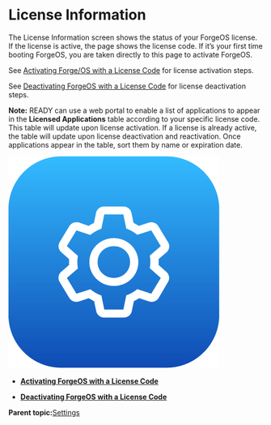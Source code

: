 # License Information

The License Information screen shows the status of your ForgeOS license. If the license is active, the page shows the license code. If it’s your first time booting ForgeOS, you are taken directly to this page to activate ForgeOS.

See [Activating Forge/OS with a License Code](LicenseInfo-Activation.md) for license activation steps.

See [Deactivating ForgeOS with a License Code](LicenseInfo-Deactivation.md) for license deactivation steps.

**Note:** READY can use a web portal to enable a list of applications to appear in the **Licensed Applications** table according to your specific license code. This table will update upon license activation. If a license is already active, the table will update upon license deactivation and reactivation. Once applications appear in the table, sort them by name or expiration date.

![](../Images/Settings/Settings-Icon.png)

-   **[Activating ForgeOS with a License Code](../Settings/LicenseInfo-Activation.md)**  

-   **[Deactivating ForgeOS with a License Code](../Settings/LicenseInfo-Deactivation.md)**  


**Parent topic:**[Settings](../Settings/SettingsOverview.md)

